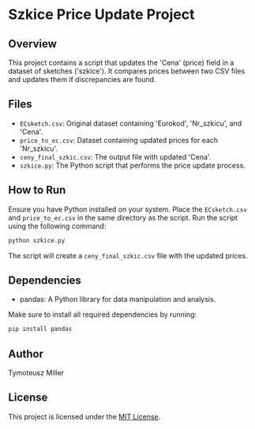 
# Szkice Price Update Project

## Overview
This project contains a script that updates the 'Cena' (price) field in a dataset of sketches ('szkice').
It compares prices between two CSV files and updates them if discrepancies are found.

## Files
- `ECsketch.csv`: Original dataset containing 'Eurokod', 'Nr_szkicu', and 'Cena'.
- `price_to_ec.csv`: Dataset containing updated prices for each 'Nr_szkicu'.
- `ceny_final_szkic.csv`: The output file with updated 'Cena'.
- `szkice.py`: The Python script that performs the price update process.

## How to Run
Ensure you have Python installed on your system. Place the `ECsketch.csv` and `price_to_ec.csv` in the same directory as the script. Run the script using the following command:

```sh
python szkice.py
```

The script will create a `ceny_final_szkic.csv` file with the updated prices.

## Dependencies
- pandas: A Python library for data manipulation and analysis.

Make sure to install all required dependencies by running:

```sh
pip install pandas
```

## Author
Tymoteusz Miller

## License
This project is licensed under the [MIT License](LICENSE).

